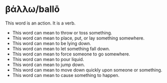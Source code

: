 # βάλλω/ballō
This word is an action. It is a verb.

* This word can mean to throw or toss something. 
* This word can mean to place, put, or lay something somewhere. 
* This word can mean to be lying down.
* This word can mean to let something fall down. 
* This word can mean to force someone to go somewhere.
* This word can mean to pour liquid. 
* This word can mean to jump down.
* This word can mean to move down quickly upon someone or something. 
* This word can mean to cause something to happen. 
